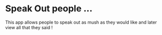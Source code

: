# Speak Out people ...
This app allows people to speak out as mush as they would like and later view all that they said !
